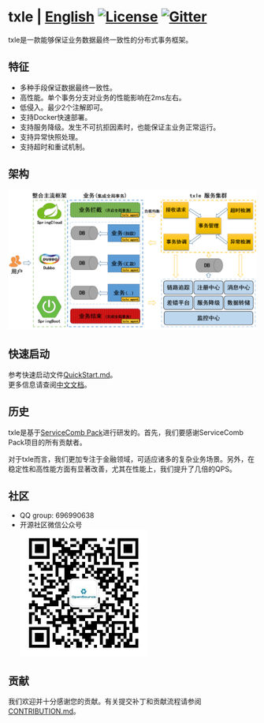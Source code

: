 # txle | [English](README.md)  [![License](https://img.shields.io/badge/license-Apache%202-4EB1BA.svg)](https://www.apache.org/licenses/LICENSE-2.0.html)  [![Gitter](https://img.shields.io/static/v1?label=chat&message=on&nbsp;gitter&color=brightgreen)](https://gitter.im/actiontech-txle/Lobby)

txle是一款能够保证业务数据最终一致性的分布式事务框架。

## 特征
* 多种手段保证数据最终一致性。
* 高性能。单个事务分支对业务的性能影响在2ms左右。
* 低侵入。最少2个注解即可。
* 支持Docker快速部署。
* 支持服务降级。发生不可抗拒因素时，也能保证主业务正常运行。
* 支持异常快照处理。
* 支持超时和重试机制。

## 架构
![txle业务集成架构](docs/txle-architecture-cn.png)

## 快速启动
参考快速启动文件[QuickStart.md](./docs/QUICKSTART.md)。  
更多信息请查阅[中文文档](https://actiontech.github.io/txle-docs-cn/1.QuickStart/1.0_deployment.html)。

## 历史
txle是基于[ServiceComb Pack](https://github.com/apache/servicecomb-pack)进行研发的。首先，我们要感谢ServiceComb Pack项目的所有贡献者。

对于txle而言，我们更加专注于金融领域，可适应诸多的复杂业务场景。另外，在稳定性和高性能方面有显著改善，尤其在性能上，我们提升了几倍的QPS。

## 社区
* QQ group: 696990638
* 开源社区微信公众号  
![txle](./docs/QR_code.png)

## 贡献
我们欢迎并十分感谢您的贡献。有关提交补丁和贡献流程请参阅[CONTRIBUTION.md](https://github.com/actiontech/txle/blob/master/docs/CONTRIBUTION.md)。